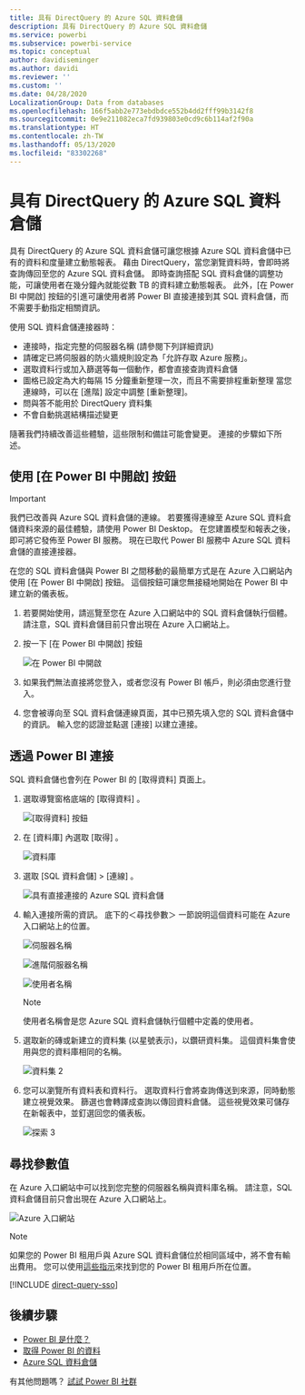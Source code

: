 ```yaml
---
title: 具有 DirectQuery 的 Azure SQL 資料倉儲
description: 具有 DirectQuery 的 Azure SQL 資料倉儲
ms.service: powerbi
ms.subservice: powerbi-service
ms.topic: conceptual
author: davidiseminger
ms.author: davidi
ms.reviewer: ''
ms.custom: ''
ms.date: 04/28/2020
LocalizationGroup: Data from databases
ms.openlocfilehash: 166f5abb2e773ebdbdce552b4dd2fff99b3142f8
ms.sourcegitcommit: 0e9e211082eca7fd939803e0cd9c6b114af2f90a
ms.translationtype: HT
ms.contentlocale: zh-TW
ms.lasthandoff: 05/13/2020
ms.locfileid: "83302268"
---
```

# <a name="azure-sql-data-warehouse-with-directquery"></a>具有 DirectQuery 的 Azure SQL 資料倉儲

具有 DirectQuery 的 Azure SQL 資料倉儲可讓您根據 Azure SQL 資料倉儲中已有的資料和度量建立動態報表。 藉由 DirectQuery，當您瀏覽資料時，會即時將查詢傳回至您的 Azure SQL 資料倉儲。 即時查詢搭配 SQL 資料倉儲的調整功能，可讓使用者在幾分鐘內就能從數 TB 的資料建立動態報表。 此外，[在 Power BI 中開啟]  按鈕的引進可讓使用者將 Power BI 直接連接到其 SQL 資料倉儲，而不需要手動指定相關資訊。

使用 SQL 資料倉儲連接器時：

* 連接時，指定完整的伺服器名稱 (請參閱下列詳細資訊)
* 請確定已將伺服器的防火牆規則設定為「允許存取 Azure 服務」。
* 選取資料行或加入篩選等每一個動作，都會直接查詢資料倉儲
* 圖格已設定為大約每隔 15 分鐘重新整理一次，而且不需要排程重新整理  當您連線時，可以在 [進階] 設定中調整 [重新整理]。
* 問與答不能用於 DirectQuery 資料集
* 不會自動挑選結構描述變更

隨著我們持續改善這些體驗，這些限制和備註可能會變更。 連接的步驟如下所述。

## <a name="using-the-open-in-power-bi-button"></a>使用 [在 Power BI 中開啟] 按鈕

> [!Important]
> 我們已改善與 Azure SQL 資料倉儲的連線。  若要獲得連線至 Azure SQL 資料倉儲資料來源的最佳體驗，請使用 Power BI Desktop。  在您建置模型和報表之後，即可將它發佈至 Power BI 服務。  現在已取代 Power BI 服務中 Azure SQL 資料倉儲的直接連接器。

在您的 SQL 資料倉儲與 Power BI 之間移動的最簡單方式是在 Azure 入口網站內使用 [在 Power BI 中開啟]  按鈕。 這個按鈕可讓您無接縫地開始在 Power BI 中建立新的儀表板。

1. 若要開始使用，請巡覽至您在 Azure 入口網站中的 SQL 資料倉儲執行個體。 請注意，SQL 資料倉儲目前只會出現在 Azure 入口網站上。

2. 按一下 [在 Power BI 中開啟]  按鈕

    ![在 Power BI 中開啟](media/service-azure-sql-data-warehouse-with-direct-connect/openinpowerbi.png)

3. 如果我們無法直接將您登入，或者您沒有 Power BI 帳戶，則必須由您進行登入。

4. 您會被導向至 SQL 資料倉儲連線頁面，其中已預先填入您的 SQL 資料倉儲中的資訊。 輸入您的認證並點選 [連接] 以建立連接。

## <a name="connecting-through-power-bi"></a>透過 Power BI 連接

SQL 資料倉儲也會列在 Power BI 的 [取得資料] 頁面上。 

1. 選取導覽窗格底端的 [取得資料]  。  

    ![[取得資料] 按鈕](media/service-azure-sql-data-warehouse-with-direct-connect/getdatabutton.png)

2. 在 [資料庫]  內選取 [取得]  。

    ![資料庫](media/service-azure-sql-data-warehouse-with-direct-connect/databases.png)

3. 選取 [SQL 資料倉儲]  \> [連線]  。

    ![具有直接連接的 Azure SQL 資料倉儲](media/service-azure-sql-data-warehouse-with-direct-connect/azuresqldatawarehouseconnect.png)

4. 輸入連接所需的資訊。 底下的＜尋找參數＞  一節說明這個資料可能在 Azure 入口網站上的位置。

    ![伺服器名稱](media/service-azure-sql-data-warehouse-with-direct-connect/servername.png)

    ![進階伺服器名稱](media/service-azure-sql-data-warehouse-with-direct-connect/servernamewithadvanced.png)

    ![使用者名稱](media/service-azure-sql-data-warehouse-with-direct-connect/username.png)

   > [!NOTE]
   > 使用者名稱會是您 Azure SQL 資料倉儲執行個體中定義的使用者。

5. 選取新的磚或新建立的資料集 (以星號表示)，以鑽研資料集。 這個資料集會使用與您的資料庫相同的名稱。

    ![資料集 2](media/service-azure-sql-data-warehouse-with-direct-connect/dataset2.png)

6. 您可以瀏覽所有資料表和資料行。 選取資料行會將查詢傳送到來源，同時動態建立視覺效果。 篩選也會轉譯成查詢以傳回資料倉儲。 這些視覺效果可儲存在新報表中，並釘選回您的儀表板。

    ![探索 3](media/service-azure-sql-data-warehouse-with-direct-connect/explore3.png)

## <a name="finding-parameter-values"></a>尋找參數值

在 Azure 入口網站中可以找到您完整的伺服器名稱與資料庫名稱。 請注意，SQL 資料倉儲目前只會出現在 Azure 入口網站上。

![Azure 入口網站](media/service-azure-sql-data-warehouse-with-direct-connect/azureportal.png)

> [!NOTE]
> 如果您的 Power BI 租用戶與 Azure SQL 資料倉儲位於相同區域中，將不會有輸出費用。 您可以使用[這些指示](https://docs.microsoft.com/power-bi/service-admin-where-is-my-tenant-located)來找到您的 Power BI 租用戶所在位置。

[!INCLUDE [direct-query-sso](../includes/direct-query-sso.md)]

## <a name="next-steps"></a>後續步驟

* [Power BI 是什麼？](../fundamentals/power-bi-overview.md)  
* [取得 Power BI 的資料](service-get-data.md)  
* [Azure SQL 資料倉儲](/azure/sql-data-warehouse/sql-data-warehouse-overview-what-is/)

有其他問題嗎？ [試試 Power BI 社群](https://community.powerbi.com/)
